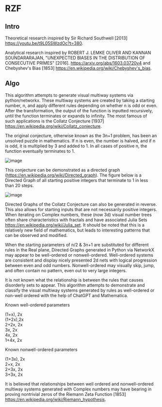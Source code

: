 # RZF

## Intro
Theoretical research inspired by Sir Richard Southwell [2013] https://youtu.be/t9L05SWzdOc?t=380.      

Analytical research inspired by ROBERT J. LEMKE OLIVER AND KANNAN SOUNDARARAJAN, "UNEXPECTED BIASES IN THE DISTRIBUTION OF CONSECUTIVE
PRIMES" [2016]. https://arxiv.org/abs/1603.03720v4 and Chebyshev's Bias [1853] https://en.wikipedia.org/wiki/Chebyshev's_bias.  

## Algo

This algorithm attempts to generate visual multiway systems via python/networkx. These multiway systems are created by taking a starting number, n, and apply different rules depending on whether n is odd or even. After the transformation, the output of the function is inputted recursively, until the function terminates or expands to infinity. The most famous of such applications is the Collatz Conjecture  [1937]  https://en.wikipedia.org/wiki/Collatz_conjecture.

The original conjecture, otherwise known as the 3n+1 problem, has been an unsolved puzzle in mathematics. If n is even, the number is halved, and if n is odd, it is multiplied by 3 and added to 1. In all cases of positive n, the function eventually terminates to 1. 
 
![image](https://user-images.githubusercontent.com/54874866/226145664-ed964e8c-9a24-4b04-b241-1c328261a939.png)

This conjecture can be demonstrated as a directed graph (https://en.wikipedia.org/wiki/Directed_graph). The figure below is a Directed Graph of all starting positive integers that terminate to 1 in less than 20 steps.  
  
  
![image](https://user-images.githubusercontent.com/54874866/227743100-259ffa97-4052-4405-afa8-89601df6ac93.png)


Directed Graphs of the Collatz Conjecture can also be generated in reverse. This also allows for starting inputs that are not necessarily positive integers. When iterating on Complex numbers, these (now 3d) visual number trees often share characteristics with fractals and have associated Julia Sets https://en.wikipedia.org/wiki/Julia_set. It should be noted that this is a relatively new field of mathematics, but leads to interesting patterns that can be observed and modified. 

When the starting parameters of n/2 & 3n+1 are substituted for different rules in the Real plane, Directed Graphs generated in Python via NetworkX may appear to be well-ordered or nonwell-ordered. Well-ordered systems are consistent and display nicely presented 2d nets with logical progression between even and odd numbers. Nonwell-ordered may visually skip, jump, and often contain no pattern, even out to very large integers. 

It is not known what the relationship is between the rules that causes disorderly sets to appear. This algorithm attempts to demonstrate and classify the visual multiway systems generated by rules as well-ordered or non-well ordered with the help of ChatGPT and Mathematica.

Known well-ordered parameters

(1+x), 2x  
(1+2x),2x  
2+2x, 2x  
3x, 2x  
4x, 2x  
1+4x, 2x

Known nonwell-ordered parameters

(1+3x), 2x  
2+x, 2x  
2+3x, 2x  
3+3x, 2x    

It is believed that relationships between well ordered and nonwell-ordered multiway systems generated with Complex numbers may have bearing in proving nontrivial zeros of the Riemann Zeta Function [1853] https://en.wikipedia.org/wiki/Riemann_hypothesis.

